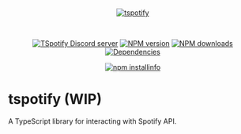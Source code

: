 <div align="center">
  <br />
  <p>
    <a href="#"><img src="https://i.imgur.com/B9lhbxN.png" alt="tspotify" /></a>
  </p>
  <br />
  <p>
    <a href="https://discord.com/invite/87gFS5ZeC3"><img src="https://img.shields.io/discord/828250237130244126?color=%237289da&label=discord&logo=discord&logoColor=white&style=flat-square" alt="TSpotify Discord server" /></a>
    <a href="https://www.npmjs.com/package/tspotify"><img src="https://img.shields.io/npm/v/tspotify?color=%23ec1d1d&style=flat-square" alt="NPM version" /></a>
    <a href="https://www.npmjs.com/package/tspotify"><img src="https://img.shields.io/npm/dt/tspotify?color=%231DA1F2&style=flat-square" alt="NPM downloads" /></a>
    <a href="https://david-dm.org/tspotify/tspotify"><img src="https://img.shields.io/david/tspotify/tspotify?style=flat-square" alt="Dependencies" /></a>
  </p>
  <p>
    <a href="https://nodei.co/npm/tspotify/"><img src="https://nodei.co/npm/tspotify.png?downloads=true&stars=true" alt="npm installinfo" /></a>
  </p>
</div>

# tspotify (WIP)

A TypeScript library for interacting with Spotify API.